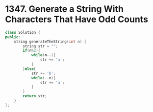 # 1347. Generate a String With Characters That Have Odd Counts

~~~C++
class Solution {
public:
    string generateTheString(int n) {
        string str = "";
        if(n%2){
            while(n--){
                str += 'a';
            }
        }else{
            str += 'b';
            while(--n){
                str += 'a';
            }
        }
        return str;
    }
};
~~~

